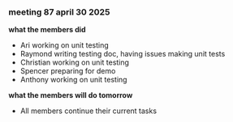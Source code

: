 ### meeting 87 april 30 2025
**what the members did**
- Ari working on unit testing
- Raymond writing testing doc, having issues making unit tests
- Christian working on unit testing
- Spencer preparing for demo
- Anthony working on unit testing

**what the members will do tomorrow**
- All members continue their current tasks 
